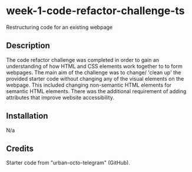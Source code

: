 # week-1-code-refactor-challenge-ts

Restructuring code for an existing webpage


## Description

The code refactor challenge was completed in order to gain an understanding of how HTML and CSS elements work together to to form webpages. The main aim of the challenge was to change/ 'clean up' the provided starter code without changing any of the visual elements on the webpage. This included changing non-semantic HTML elements for semantic HTML elements. There was the additional requirement of adding attributes that improve website accessibility.

## Installation

N/a


## Credits

Starter code from "urban-octo-telegram" (GitHub).
